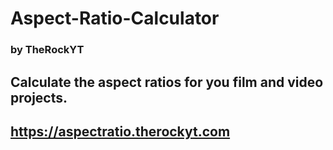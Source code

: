 # Aspect-Ratio-Calculator
### by TheRockYT
## Calculate the aspect ratios for you film and video projects.
## https://aspectratio.therockyt.com
